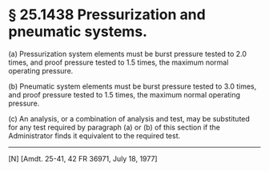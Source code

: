 # § 25.1438   Pressurization and pneumatic systems.

(a) Pressurization system elements must be burst pressure tested to 2.0 times, and proof pressure tested to 1.5 times, the maximum normal operating pressure. 


(b) Pneumatic system elements must be burst pressure tested to 3.0 times, and proof pressure tested to 1.5 times, the maximum normal operating pressure. 


(c) An analysis, or a combination of analysis and test, may be substituted for any test required by paragraph (a) or (b) of this section if the Administrator finds it equivalent to the required test.



---

[N] [Amdt. 25-41, 42 FR 36971, July 18, 1977]





